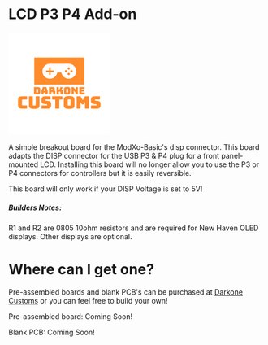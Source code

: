 # LCD P3 P4 Add-on

![alt_image](https://github.com/Darkone83/ModXo-Basic/blob/main/Images/DC%20logo.png)

A simple breakout board for the ModXo-Basic's disp connector. This board adapts the DISP connector for the USB P3 & P4 plug for a front panel-mounted LCD. Installing this board will no longer allow you to use the P3 or P4 connectors for controllers but it is easily reversible.

This board will only work if your DISP Voltage is set to 5V!

##### Builders Notes:

R1 and R2 are 0805 10ohm resistors and are required for New Haven OLED displays. Other displays are optional.

# Where can I get one?

Pre-assembled boards and blank PCB's can be purchased at <a href="https://www.darkonecustoms.com">Darkone Customs</a> or you can feel free to build your own!

Pre-assembled board: Coming Soon!

Blank PCB: Coming Soon!
